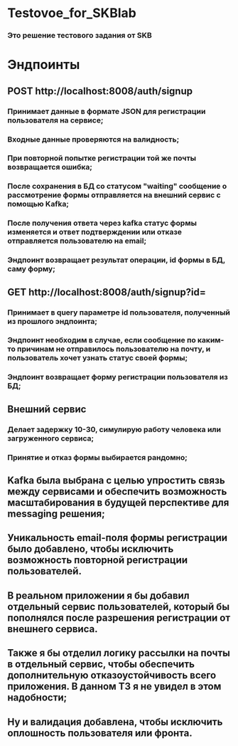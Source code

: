 # Testovoe_for_SKBlab
### Это решение тестового задания от SKB
# Эндпоинты
## POST http://localhost:8008/auth/signup
### Принимает данные в формате JSON для регистрации пользователя на сервисе;
### Входные данные проверяются на валидность;
### При повторной попытке регистрации той же почты возвращается ошибка;
### После сохранения в БД со статусом "waiting" сообщение о рассмотрение формы отправляется на внешний сервис с помощью Kafka;
### После получения ответа через kafka статус формы изменяется и ответ подтверждении или отказе отправляется пользователю на email;
### Эндпоинт возвращает результат операции, id формы в БД, саму форму;
## GET http://localhost:8008/auth/signup?id=
### Принимает в query параметре id пользователя, полученный из прошлого эндпоинта;
### Эндпоинт необходим в случае, если сообщение по каким-то причинам не отправилось пользователю на почту, и пользователь хочет узнать статус своей формы;
### Эндпоинт возвращает форму регистрации пользователя из БД;
## Внешний сервис
### Делает задержку 10-30, симулирую работу человека или загруженного сервиса;
### Принятие и отказ формы выбирается рандомно;


## Kafka была выбрана с целью упростить связь между сервисами и обеспечить возможность масштабирования в будущей перспективе для messaging решения;
## Уникальность email-поля формы регистрации было добавлено, чтобы исключить возможность повторной регистрации пользователей.
## В реальном приложении я бы добавил отдельный сервис пользователей, который бы пополнялся после разрешения регистрации от внешнего сервиса.
## Также я бы отделил логику рассылки на почты в отдельный сервис, чтобы обеспечить дополнительную отказоустойчивость всего приложения. В данном ТЗ я не увидел в этом надобности;
## Ну и валидация добавлена, чтобы исключить оплошность пользователя или фронта.

